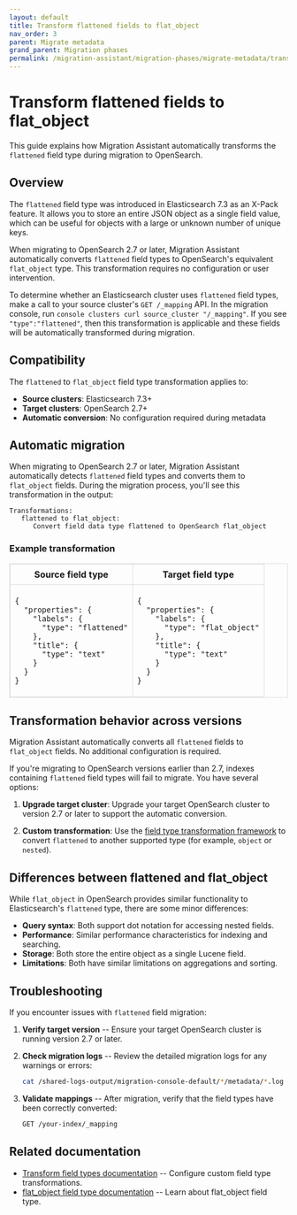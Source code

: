 ```yaml
---
layout: default
title: Transform flattened fields to flat_object
nav_order: 3
parent: Migrate metadata
grand_parent: Migration phases
permalink: /migration-assistant/migration-phases/migrate-metadata/transform-flattened-flat-object/
---
```


# Transform flattened fields to flat_object

This guide explains how Migration Assistant automatically transforms the `flattened` field type during migration to OpenSearch.

## Overview

The `flattened` field type was introduced in Elasticsearch 7.3 as an X-Pack feature. It allows you to store an entire JSON object as a single field value, which can be useful for objects with a large or unknown number of unique keys.

When migrating to OpenSearch 2.7 or later, Migration Assistant automatically converts `flattened` field types to OpenSearch's equivalent `flat_object` type. This transformation requires no configuration or user intervention.

To determine whether an Elasticsearch cluster uses `flattened` field types, make a call to your source cluster's `GET /_mapping` API. In the migration console, run `console clusters curl source_cluster "/_mapping"`. If you see `"type":"flattened"`, then this transformation is applicable and these fields will be automatically transformed during migration.

## Compatibility

The `flattened` to `flat_object` field type transformation applies to:
- **Source clusters**: Elasticsearch 7.3+
- **Target clusters**: OpenSearch 2.7+
- **Automatic conversion**: No configuration required during metadata

## Automatic migration

When migrating to OpenSearch 2.7 or later, Migration Assistant automatically detects `flattened` field types and converts them to `flat_object` fields. During the migration process, you'll see this transformation in the output:

```
Transformations:
   flattened to flat_object:
      Convert field data type flattened to OpenSearch flat_object
```

### Example transformation

<table style="border-collapse: collapse; border: 1px solid #ddd;">
  <thead>
    <tr>
      <th style="border: 1px solid #ddd; padding: 8px;">Source field type</th>
      <th style="border: 1px solid #ddd; padding: 8px;">Target field type</th>
    </tr>
  </thead>
  <tbody>
    <tr>
      <td style="border: 1px solid #ddd; padding: 8px;">
        <pre><code>{
  "properties": {
    "labels": {
      "type": "flattened"
    },
    "title": {
      "type": "text"
    }
  }
}</code></pre>
      </td>
      <td style="border: 1px solid #ddd; padding: 8px;">
        <pre><code>{
  "properties": {
    "labels": {
      "type": "flat_object"
    },
    "title": {
      "type": "text"
    }
  }
}</code></pre>
      </td>
    </tr>
  </tbody>
</table>

## Transformation behavior across versions

Migration Assistant automatically converts all `flattened` fields to `flat_object` fields. No additional configuration is required.

If you're migrating to OpenSearch versions earlier than 2.7, indexes containing `flattened` field types will fail to migrate. You have several options:

1. **Upgrade target cluster**: Upgrade your target OpenSearch cluster to version 2.7 or later to support the automatic conversion.

2. **Custom transformation**: Use the [field type transformation framework]({{site.url}}{{site.baseurl}}/migration-assistant/migration-phases/migrate-metadata/handling-field-type-breaking-changes/) to convert `flattened` to another supported type (for example, `object` or `nested`).

## Differences between flattened and flat_object

While `flat_object` in OpenSearch provides similar functionality to Elasticsearch's `flattened` type, there are some minor differences:

- **Query syntax**: Both support dot notation for accessing nested fields.
- **Performance**: Similar performance characteristics for indexing and searching.
- **Storage**: Both store the entire object as a single Lucene field.
- **Limitations**: Both have similar limitations on aggregations and sorting.

## Troubleshooting

If you encounter issues with `flattened` field migration:

1. **Verify target version** -- Ensure your target OpenSearch cluster is running version 2.7 or later.

2. **Check migration logs** -- Review the detailed migration logs for any warnings or errors:
   ```bash
   cat /shared-logs-output/migration-console-default/*/metadata/*.log
   ```

3. **Validate mappings** -- After migration, verify that the field types have been correctly converted:
   ```bash
   GET /your-index/_mapping
   ```

## Related documentation

- [Transform field types documentation]({{site.url}}{{site.baseurl}}/migration-assistant/migration-phases/migrate-metadata/handling-field-type-breaking-changes/) -- Configure custom field type transformations.
- [flat_object field type documentation]({{site.url}}{{site.baseurl}}/mappings/supported-field-types/flat-object/) -- Learn about flat_object field type.